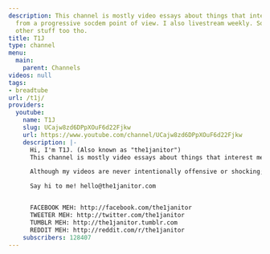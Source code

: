 ```yaml
---
description: This channel is mostly video essays about things that interest me, usually
  from a progressive socdem point of view. I also livestream weekly. Sometimes I do
  other stuff too tho.
title: T1J
type: channel
menu:
  main:
    parent: Channels
videos: null
tags:
- breadtube
url: /t1j/
providers:
  youtube:
    name: T1J
    slug: UCajw8zd6DPpXOuF6d22Fjkw
    url: https://www.youtube.com/channel/UCajw8zd6DPpXOuF6d22Fjkw
    description: |-
      Hi, I'm T1J. (Also known as "the1janitor")
      This channel is mostly video essays about things that interest me, usually from a progressive socdem point of view. I also livestream weekly. Sometimes I do other stuff too tho.

      Although my videos are never intentionally offensive or shocking; and I try very carefully to be sensitive, I often discuss controversial and potentially triggering topics. So my channel should not be consider safe for people who have triggers of any sort. I've chosen not to provide specific content warnings on each individual video. Consider this a content warning for the entire channel.

      Say hi to me! hello@the1janitor.com


      FACEBOOK MEH: http://facebook.com/the1janitor
      TWEETER MEH: http://twitter.com/the1janitor
      TUMBLR MEH: http://the1janitor.tumblr.com
      REDDIT MEH: http://reddit.com/r/the1janitor
    subscribers: 128407
---
```


